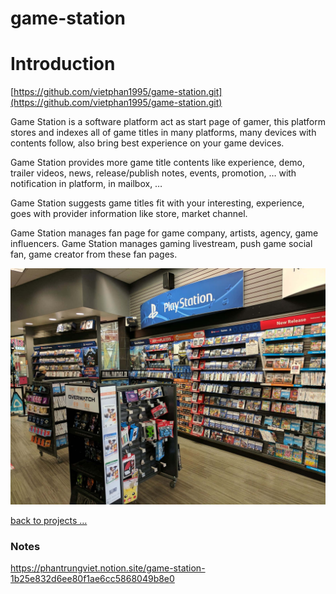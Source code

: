 # game-station

# Introduction

[https://github.com/vietphan1995/game-station.git](https://github.com/vietphan1995/game-station.git)

Game Station is a software platform act as start page of gamer, this platform stores and indexes all of game titles in many platforms, many devices with contents follow, also bring best experience on your game devices.

Game Station provides more game title contents like experience, demo, trailer videos, news, release/publish notes, events, promotion, … with notification in platform, in mailbox, …

Game Station suggests game titles fit with your interesting, experience, goes with provider information like store, market channel.

Game Station manages fan page for game company, artists, agency, game influencers. Game Station manages gaming livestream, push game social fan, game creator from these fan pages.

![image.png](image.png)

[back to projects …](https://github.com/vietphan1995/projects)

### Notes
https://phantrungviet.notion.site/game-station-1b25e832d6ee80f1ae6cc5868049b8e0